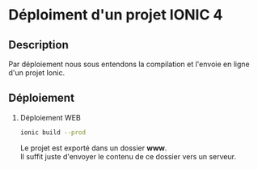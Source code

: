 # Déploiment d'un projet IONIC 4

## Description

Par déploiement nous sous entendons la compilation et l'envoie en ligne d'un projet Ionic.

## Déploiement

1. Déploiement WEB

    ```bash
    ionic build --prod
    ```

    Le projet est exporté dans un dossier __www__.  
    Il suffit juste d'envoyer le contenu de ce dossier vers un serveur. 
